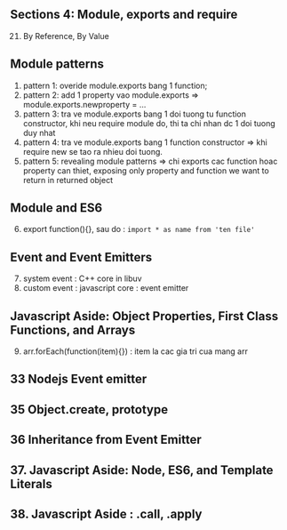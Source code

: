 ## Sections 4: Module, exports and require
21. By Reference, By Value
## Module patterns
1. pattern 1: overide module.exports bang 1 function;
2. pattern 2: add 1 property vao module.exports => module.exports.newproperty = ...
3. pattern 3: tra ve module.exports bang 1 doi tuong tu function constructor, khi neu require module do, thi ta chi nhan dc 1 doi tuong duy nhat
4. pattern 4: tra ve module.exports bang 1 function constructor => khi require new se tao ra nhieu doi tuong.
5. pattern 5: revealing module patterns => chi exports cac function hoac property can thiet, exposing only property and function we want to return in returned object

## Module and ES6
6. export function(){}, sau do : `import * as name from 'ten file'`

## Event and Event Emitters
7. system event : C++ core in libuv
8. custom event : javascript core : event emitter

## Javascript Aside: Object Properties, First Class Functions, and Arrays
9. arr.forEach(function(item){}) : item la cac gia tri cua mang arr

## 33 Nodejs Event emitter
## 35 Object.create, prototype
## 36 Inheritance from Event Emitter
## 37. Javascript Aside: Node, ES6, and Template Literals
## 38. Javascript Aside : .call, .apply

